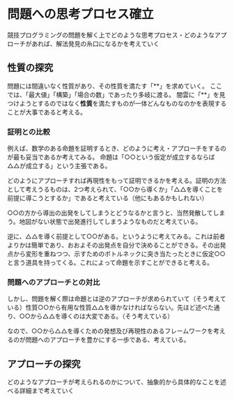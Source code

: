 # 問題への思考プロセス確立
競技プログラミングの問題を解く上でどのような思考プロセス・どのようなアプローチがあれば、解法発見の糸口になるかを考えていく

## 性質の探究
問題には間違いなく性質があり、その性質を満たす「\*\*」を求めていく。
ここでは、「最大値」「構築」「場合の数」であったり多岐に渡る。
闇雲に「\*\*」を見つけようとするのではなく**性質**を満たすものが一体どんなものなのかを表現することが大事であると考える。

### 証明との比較
例えば、数学のある命題を証明するとき、どのように考え・アプローチをするのが最も妥当であるか考えてみる。
命題は「○○という仮定が成立するならば△△が成立する」という主張である。

どのようにアプローチすれば再現性をもって証明できるかを考える。証明の方法として考えうるものは、2つ考えられて、「○○から導くか」「△△を導くことを前提に導こうとするか」であると考えている（他にもあるかもしれない）

○○の方から導出の出発をしてしまうとどうなるかと言うと、当然発散してしまう。地図がない状態で出発進行してしまうようなものだと考えている。

逆に、△△を導く前提として○○がある。というように考えてみる。これは前者よりかは簡単であり、おおよその出発点を自分で決めることができる。その出発点から変形を重ねつつ、示すためのボトルネックに突き当たったときに仮定○○と言う道具を持ってくる。これによって命題を示すことができると考える。

### 問題へのアプローチとの対比
しかし、問題を解く際は命題とは逆のアプローチが求められていて（そう考えている）性質○○から有用な性質△△を導かなければならない。先ほど述べた通り、○○から△△を導くのは大変である。（そう考えている）

なので、○○から△△を導くための発想及び再現性のあるフレームワークを考えるのが問題へのアプローチを豊かにする一歩である、考えている。

## アプローチの探究
どのようなアプローチが考えられるのかについて、抽象的から具体的なことを述べる詳細まで考えていく

